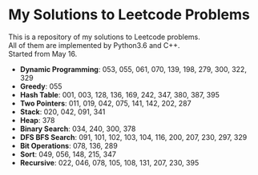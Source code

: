 My Solutions to Leetcode Problems
====
This is a repository of my solutions to Leetcode problems.  
All of them are implemented by Python3.6 and C++.  
Started from May 16.

- **Dynamic Programming**: 053, 055, 061, 070, 139, 198, 279, 300, 322, 329
- **Greedy**: 055
- **Hash Table**: 001, 003, 128, 136, 169, 242, 347, 380, 387, 395
- **Two Pointers**: 011, 019, 042, 075, 141, 142, 202, 287
- **Stack**: 020, 042, 091, 341
- **Heap**: 378
- **Binary Search**: 034, 240, 300, 378
- **DFS BFS Search**: 091, 101, 102, 103, 104, 116, 200, 207, 230, 297, 329
- **Bit Operations**: 078, 136, 289
- **Sort**: 049, 056, 148, 215, 347
- **Recursive**: 022, 046, 078, 105, 108, 131, 207, 230, 395
